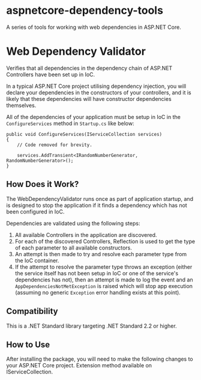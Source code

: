 # aspnetcore-dependency-tools

A series of tools for working with web dependencies in ASP.NET Core.

# Web Dependency Validator

Verifies that all dependencies in the dependency chain of ASP.NET Controllers have been set up in IoC.

In a typical ASP.NET Core project utilising dependency injection, you will declare your dependencies in the constructors of your controllers, and it is likely that these dependencies will have constructor dependencies themselves.

All of the dependencies of your application must be setup in IoC in the `ConfigureServices` method in `Startup.cs` like below:

```
public void ConfigureServices(IServiceCollection services)
{
    // Code removed for brevity.

    services.AddTransient<IRandomNumberGenerator, RandomNumberGenerator>();
}
```

## How Does it Work?

The WebDependencyValidator runs once as part of application startup, and is designed to stop the application if it finds a dependency which has not been configured in IoC.

Dependencies are validated using the following steps:

1. All available Controllers in the application are discovered.
1. For each of the discovered Controllers, Reflection is used to get the type of each parameter to all available constructors.
1. An attempt is then made to try and resolve each parameter type from the IoC container.
1. If the attempt to resolve the parameter type throws an exception (either the service itself has not been setup in IoC or one of the service's dependencies has not), then an attempt is made to log the event and an `AppDependenciesNotMetException` is raised which will stop app execution (assuming no generic `Exception` error handling exists at this point).

## Compatibility

This is a .NET Standard library targeting .NET Standard 2.2 or higher.

## How to Use

After installing the package, you will need to make the following changes to your ASP.NET Core project.
Extension method available on IServiceCollection.

